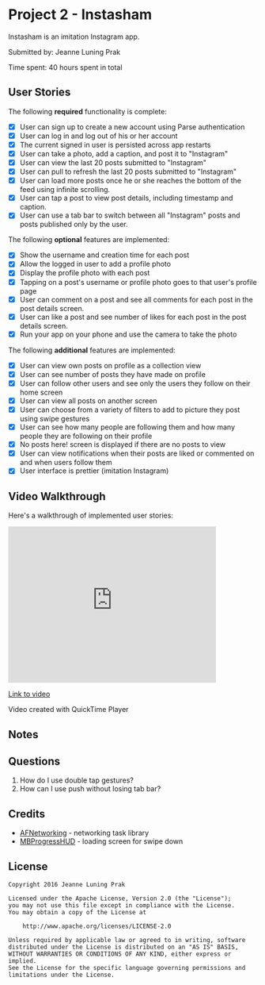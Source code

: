 # Project 2 - Instasham

Instasham is an imitation Instagram app.

Submitted by: Jeanne Luning Prak

Time spent: 40 hours spent in total

## User Stories

The following **required** functionality is complete:
* [x] User can sign up to create a new account using Parse authentication
* [x] User can log in and log out of his or her account
* [x] The current signed in user is persisted across app restarts
* [x] User can take a photo, add a caption, and post it to "Instagram"
* [x] User can view the last 20 posts submitted to "Instagram"
* [x] User can pull to refresh the last 20 posts submitted to "Instagram"
* [x] User can load more posts once he or she reaches the bottom of the feed using infinite scrolling.
* [x] User can tap a post to view post details, including timestamp and caption.
* [x] User can use a tab bar to switch between all "Instagram" posts and posts published only by the user.

The following **optional** features are implemented:
* [x] Show the username and creation time for each post
* [x] Allow the logged in user to add a profile photo
* [x] Display the profile photo with each post
* [x] Tapping on a post's username or profile photo goes to that user's profile page
* [x] User can comment on a post and see all comments for each post in the post details screen.
* [x] User can like a post and see number of likes for each post in the post details screen.
* [x] Run your app on your phone and use the camera to take the photo

The following **additional** features are implemented:
- [x] User can view own posts on profile as a collection view
- [x] User can see number of posts they have made on profile
- [x] User can follow other users and see only the users they follow on their home screen
- [x] User can view all posts on another screen
- [x] User can choose from a variety of filters to add to picture they post using swipe gestures
- [x] User can see how many people are following them and how many people they are following on their profile
- [x] No posts here! screen is displayed if there are no posts to view
- [x] User can view notifications when their posts are liked or commented on and when users follow them
- [x] User interface is prettier (imitation Instagram)

## Video Walkthrough

Here's a walkthrough of implemented user stories:

<iframe width="420" height="315" src="https://www.youtube.com/embed/V5gTqGc23P0" frameborder="0" allowfullscreen></iframe>

<a href="https://youtu.be/V5gTqGc23P0">Link to video</a>

Video created with QuickTime Player

## Notes

## Questions
1. How do I use double tap gestures?
2. How can I use push without losing tab bar?

## Credits

- [AFNetworking](https://github.com/AFNetworking/AFNetworking) - networking task library
- [MBProgressHUD](https://cocoapods.org/pods/MBProgressHUD) - loading screen for swipe down

## License

    Copyright 2016 Jeanne Luning Prak

    Licensed under the Apache License, Version 2.0 (the "License");
    you may not use this file except in compliance with the License.
    You may obtain a copy of the License at

        http://www.apache.org/licenses/LICENSE-2.0

    Unless required by applicable law or agreed to in writing, software
    distributed under the License is distributed on an "AS IS" BASIS,
    WITHOUT WARRANTIES OR CONDITIONS OF ANY KIND, either express or implied.
    See the License for the specific language governing permissions and
    limitations under the License.
